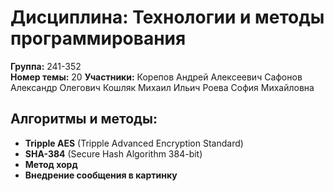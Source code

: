 # Дисциплина: Технологии и методы программирования  
**Группа:** 241-352  
**Номер темы:** 20
**Участники:**
Корепов Андрей Алексеевич
Сафонов Александр Олегович
Кошляк Михаил Ильич
Роева София Михайловна

## Алгоритмы и методы:  
- **Tripple AES** (Tripple Advanced Encryption Standard)  
- **SHA-384** (Secure Hash Algorithm 384-bit)  
- **Метод хорд** 
- **Внедрение сообщения в картинку**
